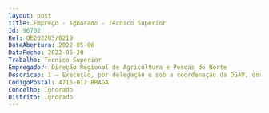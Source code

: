 ```yaml
--- 
layout: post
title: Emprego - Ignorado - Técnico Superior
Id: 96702
Ref: OE202205/0219
DataAbertura: 2022-05-06
DataFecho: 2022-05-20
Trabalho: Técnico Superior
Empregador: Direção Regional de Agricultura e Pescas do Norte
Descricao: 1 – Execução, por delegação e sob a coordenação da DGAV, dos Planos Oficiaisde Controlo aos Géneros Alimentícios de Origem Não Animal (POCGAONA)   PCAI – Plano de Controlo da Agroindústria   PNCC – Plano Nacional de Controlo de Contaminantes   PCSA – Plano de Controlo de Suplementos Alimentares   PCGE – Plano de Controlo dos Alimentos Destinados a Grupos Específicos   PCMC – Plano de Controlo dos Materiais e Objetos Destinados a entrar emContacto com os Géneros Alimentícios   PCAZ – Plano de Controlo do Azeite  PIGA – Plano de inspeção dos Géneros Alimentícios.Através da realização de atividades de   Controlos “in loco”  Controlos Documentais  Colheita de amostras para análise laboratorial2 – Licenciamento da atividade Industrial enquadráveis no âmbito do Sistema daIndústria Responsável (SIR) e sob a coordenação da DRAPN através darealização de atividades de acompanhamento dos procedimentos previstos,designadamente   Análise, tramitação e decisão de processos  Vistorias de controlo  Emissão de títulos3 – Licenciamento das Atividades enquadráveis no âmbito do Novo Regime doExercício da Atividade Pecuária (NREAP) através da realização de atividades deverificação da instrução do pedido de licença da exploração ou alteração e deacompanhamento das várias etapas do processo de controlo da atividade,designadamente   Análise, tramitação e decisão de processos  Vistorias de controlo   Emissão de títulos4 – Instrução de processos de contraordenação.
CodigoPostal: 4715-017 BRAGA
Concelho: Ignorado
Distrito: Ignorado
--- 
```

